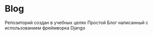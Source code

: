 # Blog
Репозиторий создан в учебных целях
Простой Блог написанный с использованием фреймворка Django
